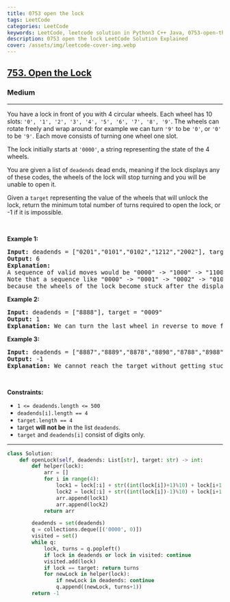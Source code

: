 ```yaml
---
title: 0753 open the lock
tags: LeetCode
categories: LeetCode
keywords: LeetCode, leetcode solution in Python3 C++ Java, 0753-open-the-lock solution
description: 0753 open the lock LeetCode Solution Explained
cover: /assets/img/leetcode-cover-img.webp
---
```



<h2><a href="https://leetcode.com/problems/open-the-lock">753. Open the Lock</a></h2><h3>Medium</h3><hr><p>You have a lock in front of you with 4 circular wheels. Each wheel has 10 slots: <code>&#39;0&#39;, &#39;1&#39;, &#39;2&#39;, &#39;3&#39;, &#39;4&#39;, &#39;5&#39;, &#39;6&#39;, &#39;7&#39;, &#39;8&#39;, &#39;9&#39;</code>. The wheels can rotate freely and wrap around: for example we can turn <code>&#39;9&#39;</code> to be <code>&#39;0&#39;</code>, or <code>&#39;0&#39;</code> to be <code>&#39;9&#39;</code>. Each move consists of turning one wheel one slot.</p>

<p>The lock initially starts at <code>&#39;0000&#39;</code>, a string representing the state of the 4 wheels.</p>

<p>You are given a list of <code>deadends</code> dead ends, meaning if the lock displays any of these codes, the wheels of the lock will stop turning and you will be unable to open it.</p>

<p>Given a <code>target</code> representing the value of the wheels that will unlock the lock, return the minimum total number of turns required to open the lock, or -1 if it is impossible.</p>

<p>&nbsp;</p>
<p><strong class="example">Example 1:</strong></p>

<pre>
<strong>Input:</strong> deadends = [&quot;0201&quot;,&quot;0101&quot;,&quot;0102&quot;,&quot;1212&quot;,&quot;2002&quot;], target = &quot;0202&quot;
<strong>Output:</strong> 6
<strong>Explanation:</strong> 
A sequence of valid moves would be &quot;0000&quot; -&gt; &quot;1000&quot; -&gt; &quot;1100&quot; -&gt; &quot;1200&quot; -&gt; &quot;1201&quot; -&gt; &quot;1202&quot; -&gt; &quot;0202&quot;.
Note that a sequence like &quot;0000&quot; -&gt; &quot;0001&quot; -&gt; &quot;0002&quot; -&gt; &quot;0102&quot; -&gt; &quot;0202&quot; would be invalid,
because the wheels of the lock become stuck after the display becomes the dead end &quot;0102&quot;.
</pre>

<p><strong class="example">Example 2:</strong></p>

<pre>
<strong>Input:</strong> deadends = [&quot;8888&quot;], target = &quot;0009&quot;
<strong>Output:</strong> 1
<strong>Explanation:</strong> We can turn the last wheel in reverse to move from &quot;0000&quot; -&gt; &quot;0009&quot;.
</pre>

<p><strong class="example">Example 3:</strong></p>

<pre>
<strong>Input:</strong> deadends = [&quot;8887&quot;,&quot;8889&quot;,&quot;8878&quot;,&quot;8898&quot;,&quot;8788&quot;,&quot;8988&quot;,&quot;7888&quot;,&quot;9888&quot;], target = &quot;8888&quot;
<strong>Output:</strong> -1
<strong>Explanation:</strong> We cannot reach the target without getting stuck.
</pre>

<p>&nbsp;</p>
<p><strong>Constraints:</strong></p>

<ul>
	<li><code>1 &lt;= deadends.length &lt;= 500</code></li>
	<li><code>deadends[i].length == 4</code></li>
	<li><code>target.length == 4</code></li>
	<li>target <strong>will not be</strong> in the list <code>deadends</code>.</li>
	<li><code>target</code> and <code>deadends[i]</code> consist of digits only.</li>
</ul>


---




```python
class Solution:
    def openLock(self, deadends: List[str], target: str) -> int:
        def helper(lock):
            arr = []
            for i in range(4):
                lock1 = lock[:i] + str((int(lock[i])+1)%10) + lock[i+1:]
                lock2 = lock[:i] + str((int(lock[i])-1)%10) + lock[i+1:]
                arr.append(lock1)
                arr.append(lock2)
            return arr

        deadends = set(deadends)
        q = collections.deque([('0000', 0)])
        visited = set()
        while q:
            lock, turns = q.popleft()
            if lock in deadends or lock in visited: continue
            visited.add(lock)
            if lock == target: return turns
            for newLock in helper(lock):
                if newLock in deadends: continue
                q.append((newLock, turns+1))
        return -1

```
